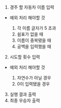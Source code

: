 1. 경주 할 자동차 이름 입력

* 예외 처리 해야할 것
 
  1. 각 이름 글자가 5 초과
  2. 쉼표가 없을 때
  3. 이름이 중복됐을 때
  4. 공백을 입력했을 때

2. 시도할 횟수 입력

* 예외 처리 해야할 것

  1. 자연수가 아닐 경우
  2. 0이 입력됐을 경우
3. 실행 결과 출력
4. 최종 우승자 출력